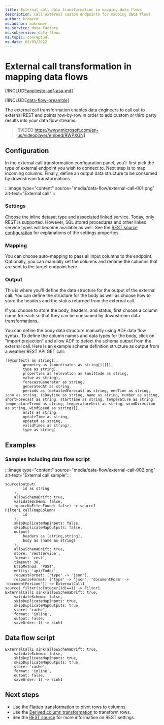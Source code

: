 ```yaml
---
title: External call data transformation in mapping data flows
description: Call external custom endpoints for mapping data flows
author: kromerm
ms.author: makromer
ms.service: data-factory
ms.subservice: data-flows
ms.topic: conceptual
ms.date: 08/03/2022
---
```


# External call transformation in mapping data flows

[!INCLUDE[appliesto-adf-asa-md](includes/appliesto-adf-asa-md.md)]

[!INCLUDE[data-flow-preamble](includes/data-flow-preamble.md)]

The external call transformation enables data engineers to call out to external REST end points row-by-row in order to add custom or third party results into your data flow streams.

> [!VIDEO https://www.microsoft.com/en-us/videoplayer/embed/RWPXGN]

## Configuration

In the external call transformation configuration panel, you'll first pick the type of external endpoint you wish to connect to. Next step is to map incoming columns. Finally, define an output data structure to be consumed by downstream transformations.

:::image type="content" source="media/data-flow/external-call-001.png" alt-text="External call":::

### Settings

Choose the inline dataset type and associated linked service. Today, only REST is supported. However, SQL stored procedures and other linked service types will become available as well. See the [REST source configuration](connector-rest.md) for explanations of the settings properties.

### Mapping

You can choose auto-mapping to pass all input columns to the endpoint. Optionally, you can manually set the columns and rename the columns that are sent to the target endpoint here.

### Output

This is where you'll define the data structure for the output of the external call. You can define the structure for the body as well as choose how to store the headers and the status returned from the external call.

If you choose to store the body, headers, and status, first choose a column name for each so that they can be consumed by downstream data transformations.

You can define the body data structure manually using ADF data flow syntax. To define the column names and data types for the body, click on "import projection" and allow ADF to detect the schema output from the external call. Here is an example schema definition structure as output from a weather REST API GET call:

```
({@context} as string[],
		geometry as (coordinates as string[][][],
		type as string),
		properties as (elevation as (unitCode as string,
		value as string),
		forecastGenerator as string,
		generatedAt as string,
		periods as (detailedForecast as string, endTime as string, icon as string, isDaytime as string, name as string, number as string, shortForecast as string, startTime as string, temperature as string, temperatureTrend as string, temperatureUnit as string, windDirection as string, windSpeed as string)[],
		units as string,
		updateTime as string,
		updated as string,
		validTimes as string),
		type as string)
```

## Examples

### Samples including data flow script

:::image type="content" source="media/data-flow/external-call-002.png" alt-text="External call sample":::

```
source(output(
		id as string
	),
	allowSchemaDrift: true,
	validateSchema: false,
	ignoreNoFilesFound: false) ~> source1
Filter1 call(mapColumn(
		id
	),
	skipDuplicateMapInputs: false,
	skipDuplicateMapOutputs: false,
	output(
		headers as [string,string],
		body as (name as string)
	),
	allowSchemaDrift: true,
	store: 'restservice',
	format: 'rest',
	timeout: 30,
	httpMethod: 'POST',
	entity: 'api/Todo/',
	requestFormat: ['type' -> 'json'],
	responseFormat: ['type' -> 'json', 'documentForm' -> 'documentPerLine']) ~> ExternalCall1
source1 filter(toInteger(id)==1) ~> Filter1
ExternalCall1 sink(allowSchemaDrift: true,
	validateSchema: false,
	skipDuplicateMapInputs: true,
	skipDuplicateMapOutputs: true,
	store: 'cache',
	format: 'inline',
	output: false,
	saveOrder: 1) ~> sink1
```

## Data flow script

```
ExternalCall1 sink(allowSchemaDrift: true,
	validateSchema: false,
	skipDuplicateMapInputs: true,
	skipDuplicateMapOutputs: true,
	store: 'cache',
	format: 'inline',
	output: false,
	saveOrder: 1) ~> sink1
```    

## Next steps

* Use the [Flatten transformation](data-flow-flatten.md) to pivot rows to columns.
* Use the [Derived column transformation](data-flow-derived-column.md) to transform rows.
* See the [REST source](connector-rest.md) for more information on REST settings.
